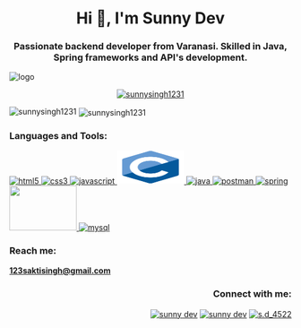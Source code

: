 <h1 align="center">Hi 🙏, I'm Sunny Dev</h1>
<h3 align="center">Passionate backend developer from Varanasi. Skilled in Java, Spring frameworks and API's development.</h3>

![logo](https://media2.giphy.com/media/MYI6NK4JOGpOzOriEg/200.gif?cid=790b76115f25b69a0a459e43cc457a25c7bab12a4ee474af&rid=200.gif&ct=g)


<p align="center"> <a href="https://github.com/ryo-ma/github-profile-trophy"><img src="https://github-profile-trophy.vercel.app/?username=sunnysingh1231" alt="sunnysingh1231" /></a> </p>


    


<p><img align="left" src="https://github-readme-stats.vercel.app/api/top-langs?username=sunnysingh1231&show_icons=true&locale=en&layout=compact" alt="sunnysingh1231" /></p>
<p>&nbsp;<img align="center" src="https://github-readme-stats.vercel.app/api?username=sunnysingh1231&show_icons=true&locale=en" alt="sunnysingh1231" /></p>






<h3 align="left">Languages and Tools:</h3>
<p align="left"> 
    <a href="https://www.w3.org/html/" target="_blank" rel="noreferrer"> <img src="https://data.textstudio.com/output/sample/animated/5/9/4/7/html-4-17495.gif" alt="html5" width="120" height="60"/> </a> 
    <a href="https://www.w3schools.com/css/" target="_blank" rel="noreferrer"> <img src="https://blog.logrocket.com/wp-content/uploads/2023/01/css-full-page-background.png" alt="css3" width="120" height="60"/> </a> 
    <a href="https://developer.mozilla.org/en-US/docs/Web/JavaScript" target="_blank" rel="noreferrer"> <img src="https://media3.giphy.com/media/v1.Y2lkPTc5MGI3NjExc2t0OGppd2djbjhwM3BqMXM4bXI5eDU1cmU2YmlkYXpkMWpieWY4eSZlcD12MV9pbnRlcm5hbF9naWZfYnlfaWQmY3Q9cw/ln7z2eWriiQAllfVcn/giphy.gif" alt="javascript" width="120" height="60"/> </a> 
        <a href="https://www.cprogramming.com/" target="_blank" rel="noreferrer"> <img src="https://raw.githubusercontent.com/devicons/devicon/master/icons/c/c-original.svg" alt="c" width="120" height="60"/> </a>
    <a href="https://www.java.com" target="_blank" rel="noreferrer"> <img src="https://media1.giphy.com/media/v1.Y2lkPTc5MGI3NjExODNuN250cTlvY3p6MnJwMjJkcWNvZjR6b3l3YmIxdmV2djQ4ODhlNyZlcD12MV9pbnRlcm5hbF9naWZfYnlfaWQmY3Q9dHM/yPWuaaUgXV0h3obEHW/giphy.gif" alt="java" width="90" height="40"/> </a>   
    <a href="https://postman.com" target="_blank" rel="noreferrer"> <img src="https://www.vectorlogo.zone/logos/getpostman/getpostman-icon.svg" alt="postman" width="60" height="40"/> </a> 
    <a href="https://spring.io/" target="_blank" rel="noreferrer"> <img src="https://www.vectorlogo.zone/logos/springio/springio-icon.svg" alt="spring" width="60" height="40"/> </a> 
    <a href="https://spring.io/" target="_blank" rel="noreferrer"> <img src="https://data.textstudio.com/output/sample/animated/1/0/3/5/framework-5-15301.gif" width="120" height="80"/> </a> 
    </a> <a href="https://www.mysql.com/" target="_blank" rel="noreferrer"> <img src="https://media4.giphy.com/media/v1.Y2lkPTc5MGI3NjExdXJlbWluODVmbm94bnQ1bjc2MjF3MHRsdWhjMDBnanM1M3o0eTdicyZlcD12MV9pbnRlcm5hbF9naWZfYnlfaWQmY3Q9Zw/vISmwpBJUNYzukTnVx/giphy.gif" alt="mysql" width="80" height="60"/> </a>    
</p>




<h3 align="left">Reach me:</h3>

**123saktisingh@gmail.com**

<h3 align="right">Connect with me:</h3>

<p align="right">
<a href="https://linkedin.com/in/sunny dev" target="blank"><img align="center" src="https://raw.githubusercontent.com/rahuldkjain/github-profile-readme-generator/master/src/images/icons/Social/linked-in-alt.svg" alt="sunny dev" height="30" width="40" /></a>
<a href="https://fb.com/sunny dev" target="blank"><img align="center" src="https://raw.githubusercontent.com/rahuldkjain/github-profile-readme-generator/master/src/images/icons/Social/facebook.svg" alt="sunny dev" height="30" width="40" /></a>
<a href="https://instagram.com/s.d_4522" target="blank"><img align="center" src="https://raw.githubusercontent.com/rahuldkjain/github-profile-readme-generator/master/src/images/icons/Social/instagram.svg" alt="s.d_4522" height="30" width="40" /></a>
</p>

<img height="300px" src="https://raw.githubusercontent.com/Trilokia/Trilokia/379277808c61ef204768a61bbc5d25bc7798ccf1/bottom_header.svg" alt="">



